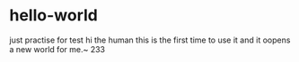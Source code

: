 # hello-world
just practise for test
hi the human  this is the first time to use it 
and it oopens a new world for me.~
233
